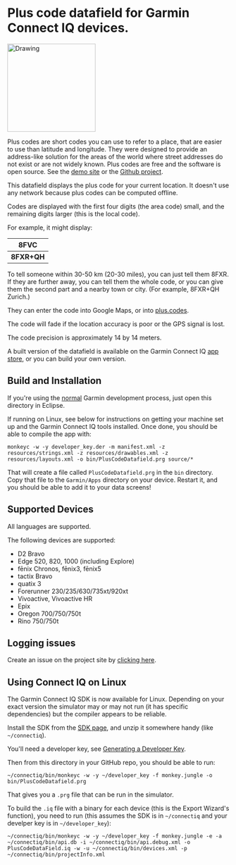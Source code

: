 # Plus code datafield for Garmin Connect IQ devices.

[<img src="https://developer.garmin.com/img/connect-iq/brand/available-badge.svg" alt="Drawing" width=200 style="width: 200px;"/>](https://apps.garmin.com/en-US/apps/74d90879-fbac-48e7-8405-28af2a0a55a7#0)


Plus codes are short codes you can use to refer to a place, that are easier
to use than latitude and longitude. They were designed to provide an
address-like solution for the areas of the world where street addresses do not
exist or are not widely known. Plus codes are free and the software is open
source. See the [demo site](https://plus.codes) or the
[Github project](https://github.com/google/open-location-code).

This datafield displays the plus code for your current location. It doesn't
use any network because plus codes can be computed offline.

Codes are displayed with the first four digits (the area code) small, and the
remaining digits larger (this is the local code).

For example, it might display:

| 8FVC |
| ------- |
| **8FXR+QH** |

To tell someone within 30-50 km (20-30 miles), you can just tell them 8FXR.
If they are further away, you can tell them the whole code, or you can give
them the second part and a nearby town or city. (For example, 8FXR+QH Zurich.)

They can enter the code into Google Maps, or into
[plus.codes](https://plus.codes).

The code will fade if the location accuracy is poor or the GPS signal is lost.

The code precision is approximately 14 by 14 meters.

A built version of the datafield is available on the Garmin Connect IQ
[app store](https://apps.garmin.com/en-US/apps/74d90879-fbac-48e7-8405-28af2a0a55a7#0),
or you can build your own version.

## Build and Installation

If you're using the
[normal](https://developer.garmin.com/connect-iq/programmers-guide/getting-started/)
Garmin development process, just open this directory in Eclipse.

If running on Linux, see below for instructions on getting your machine
set up and the Garmin Connect IQ tools installed. Once done, you should be
able to compile the app with:

```shell
monkeyc -w -y developer_key.der -m manifest.xml -z resources/strings.xml -z resources/drawables.xml -z resources/layouts.xml -o bin/PlusCodeDatafield.prg source/*
```

That will create a file called `PlusCodeDatafield.prg` in the `bin` directory.
Copy that file to the `Garmin/Apps` directory on your device. Restart it, and
you should be able to add it to your data screens!

## Supported Devices

All languages are supported.

The following devices are supported:

* D2 Bravo
* Edge 520, 820, 1000 (including Explore)
* fēnix Chronos, fēnix3, fēnix5
* tactix Bravo
* quatix 3
* Forerunner 230/235/630/735xt/920xt
* Vivoactive, Vivoactive HR
* Epix
* Oregon 700/750/750t
* Rino 750/750t

## Logging issues

Create an issue on the project site by
[clicking here](https://github.com/google/open-location-code/issues/new?title=Issue%20with%20Garmin%20datafield&body=Provide%20your%20device%20model%20and%20what%20the%20problem%20is.%20Including%20screenshots%20would%20really%20help.&labels=garmin).

## Using Connect IQ on Linux

The Garmin Connect IQ SDK is now available for Linux. Depending on your exact version the simulator may or may not run (it has specific dependencies) but the compiler appears to be reliable.

Install the SDK from the [SDK page](http://developer.garmin.com/connect-iq/sdk/), and unzip it somewhere handy (like `~/connectiq`).

You'll need a developer key, see [Generating a Developer Key](https://developer.garmin.com/connect-iq/programmers-guide/getting-started/#generatingadeveloperkeyciq1.3).

Then from this directory in your GitHub repo, you should be able to run:

```shell
~/connectiq/bin/monkeyc -w -y ~/developer_key -f monkey.jungle -o bin/PlusCodeDatafield.prg
``` 

That gives you a `.prg` file that can be run in the simulator.

To build the `.iq` file with a binary for each device (this is the Export Wizard's function), you need to run (this assumes the SDK is in `~/connectiq` and your develper key is in `~/developer_key`):

```shell
~/connectiq/bin/monkeyc -w -y ~/developer_key -f monkey.jungle -e -a ~/connectiq/bin/api.db -i ~/connectiq/bin/api.debug.xml -o PlusCodeDataField.iq -w -u ~/connectiq/bin/devices.xml -p ~/connectiq/bin/projectInfo.xml
```

